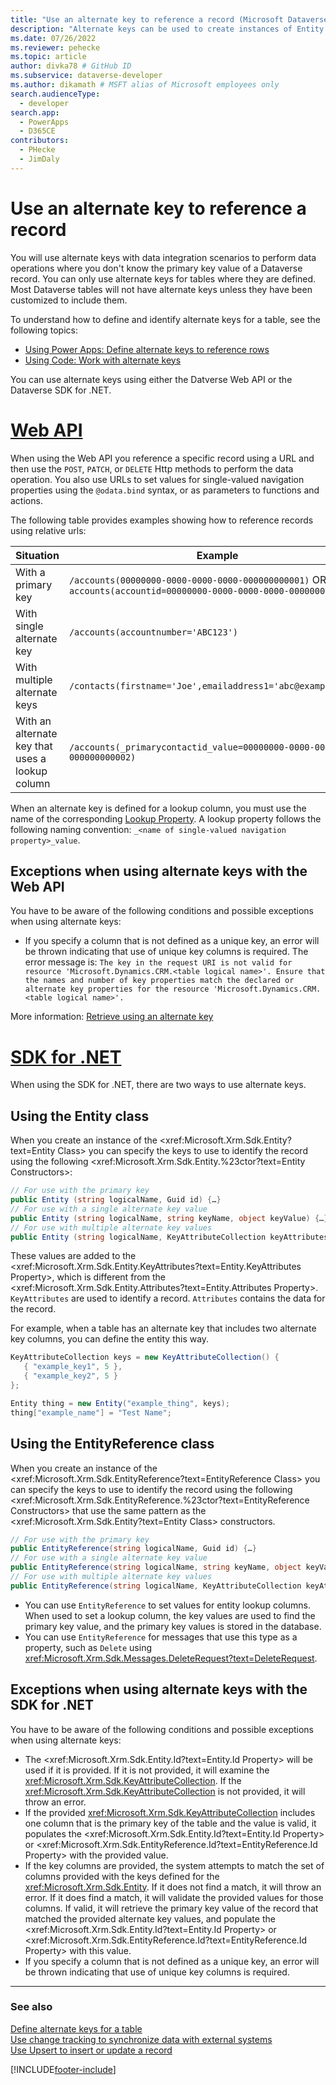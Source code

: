 ```yaml
---
title: "Use an alternate key to reference a record (Microsoft Dataverse) | Microsoft Docs" # Intent and product brand in a unique string of 43-59 chars including spaces
description: "Alternate keys can be used to create instances of Entity and EntityReference classes. This topic discusses the usage patterns and possible exceptions that might be thrown when using alternate keys." # 115-145 characters including spaces. This abstract displays in the search result.
ms.date: 07/26/2022
ms.reviewer: pehecke
ms.topic: article
author: divka78 # GitHub ID
ms.subservice: dataverse-developer
ms.author: dikamath # MSFT alias of Microsoft employees only
search.audienceType: 
  - developer
search.app: 
  - PowerApps
  - D365CE
contributors:
  - PHecke
  - JimDaly
---
```

# Use an alternate key to reference a record

You will use alternate keys with data integration scenarios to perform data operations where you don't know the primary key value of a Dataverse record. You can only use alternate keys for tables where they are defined. Most Dataverse tables will not have alternate keys unless they have been customized to include them.

To understand how to define and identify alternate keys for a table, see the following topics:

- [Using Power Apps: Define alternate keys to reference rows](../../maker/data-platform/define-alternate-keys-reference-records.md)
- [Using Code: Work with alternate keys](define-alternate-keys-entity.md)

You can use alternate keys using either the Datverse Web API or the Dataverse SDK for .NET.

# [Web API](#tab/webapi)

When using the Web API you reference a specific record using a URL and then use the `POST`, `PATCH`, or `DELETE` Http methods to perform the data operation. You also use URLs to set values for single-valued navigation properties using the `@odata.bind` syntax, or as parameters to functions and actions.

The following table provides examples showing how to reference records using relative urls:

|Situation|Example|
|---------|---------|
|With a primary key|`/accounts(00000000-0000-0000-0000-000000000001)` OR<br />`accounts(accountid=00000000-0000-0000-0000-000000000001)`|
|With single alternate key|`/accounts(accountnumber='ABC123')`|
|With multiple alternate keys|`/contacts(firstname='Joe',emailaddress1='abc@example.com')`|
|With an alternate key that uses a lookup column|`/accounts(_primarycontactid_value=00000000-0000-0000-0000-000000000002)`|

When an alternate key is defined for a lookup column, you must use the name of the corresponding [Lookup Property](webapi/web-api-properties.md#lookup-properties). A lookup property follows the following naming convention: `_<name of single-valued navigation property>_value`.

## Exceptions when using alternate keys with the Web API

You have to be aware of the following conditions and possible exceptions when using alternate keys:  
  
- If you specify a column that is not defined as a unique key, an error will be thrown indicating that use of unique key columns is required. The error message is: `The key in the request URI is not valid for resource 'Microsoft.Dynamics.CRM.<table logical name>'. Ensure that the names and number of key properties match the declared or alternate key properties for the resource 'Microsoft.Dynamics.CRM.<table logical name>'.`  

More information: [Retrieve using an alternate key](webapi/retrieve-entity-using-web-api.md#retrieve-using-an-alternate-key)

# [SDK for .NET](#tab/sdk)

When using the SDK for .NET, there are two ways to use alternate keys.

## Using the Entity class

When you create an instance of the <xref:Microsoft.Xrm.Sdk.Entity?text=Entity Class> you can specify the keys to use to identify the record using the following <xref:Microsoft.Xrm.Sdk.Entity.%23ctor?text=Entity Constructors>:

```csharp  
// For use with the primary key
public Entity (string logicalName, Guid id) {…} 
// For use with a single alternate key value
public Entity (string logicalName, string keyName, object keyValue) {…} 
// For use with multiple alternate key values
public Entity (string logicalName, KeyAttributeCollection keyAttributes) {…}  
```

These values are added to the <xref:Microsoft.Xrm.Sdk.Entity.KeyAttributes?text=Entity.KeyAttributes Property>, which is different from the <xref:Microsoft.Xrm.Sdk.Entity.Attributes?text=Entity.Attributes Property>. `KeyAttributes` are used to identify a record. `Attributes` contains the data for the record.

For example, when a table has an alternate key that includes two alternate key columns, you can define the entity this way.

```csharp
KeyAttributeCollection keys = new KeyAttributeCollection() {
   { "example_key1", 5 },
   { "example_key2", 5 }
};

Entity thing = new Entity("example_thing", keys);
thing["example_name"] = "Test Name";
```

## Using the EntityReference class

When you create an instance of the <xref:Microsoft.Xrm.Sdk.EntityReference?text=EntityReference Class> you can specify the keys to use to identify the record using the following <xref:Microsoft.Xrm.Sdk.EntityReference.%23ctor?text=EntityReference Constructors> that use the same pattern as the <xref:Microsoft.Xrm.Sdk.Entity?text=Entity Class> constructors.

```csharp
// For use with the primary key
public EntityReference(string logicalName, Guid id) {…}
// For use with a single alternate key value
public EntityReference(string logicalName, string keyName, object keyValue) {…} 
// For use with multiple alternate key values
public EntityReference(string logicalName, KeyAttributeCollection keyAttributeCollection) {…}    
```

- You can use `EntityReference` to set values for entity lookup columns. When used to set a lookup column, the key values are used to find the primary key value, and the primary key values is stored in the database.
- You can use `EntityReference` for messages that use this type as a property, such as `Delete` using <xref:Microsoft.Xrm.Sdk.Messages.DeleteRequest?text=DeleteRequest>.

<a name="BKMK_Exceptions"></a>

## Exceptions when using alternate keys with the SDK for .NET

You have to be aware of the following conditions and possible exceptions when using alternate keys:  
  
- The <xref:Microsoft.Xrm.Sdk.Entity.Id?text=Entity.Id Property> will be used if it is provided. If it is not provided, it will examine the <xref:Microsoft.Xrm.Sdk.KeyAttributeCollection>.  If the <xref:Microsoft.Xrm.Sdk.KeyAttributeCollection> is not provided, it will throw an error.  
- If the provided <xref:Microsoft.Xrm.Sdk.KeyAttributeCollection> includes one column that is the primary key of the table and the value is valid, it populates the <xref:Microsoft.Xrm.Sdk.Entity.Id?text=Entity.Id Property> or <xref:Microsoft.Xrm.Sdk.EntityReference.Id?text=EntityReference.Id Property> with the provided value.  
- If the key columns are provided, the system attempts to match the set of columns provided with the keys defined for the <xref:Microsoft.Xrm.Sdk.Entity>.  If it does not find a match, it will throw an error.  If it does find a match, it will validate the provided values for those columns. If valid, it will retrieve the primary key value of the record that matched the provided alternate key values, and populate the <xref:Microsoft.Xrm.Sdk.Entity.Id?text=Entity.Id Property> or <xref:Microsoft.Xrm.Sdk.EntityReference.Id?text=EntityReference.Id Property> with this value.  
- If you specify a column that is not defined as a unique key, an error will be thrown indicating that use of unique key columns is required.  

---  

  
### See also

[Define alternate keys for a table](define-alternate-keys-entity.md)   
[Use change tracking to synchronize data with external systems](use-change-tracking-synchronize-data-external-systems.md)   
[Use Upsert to insert or update a record](use-upsert-insert-update-record.md)


[!INCLUDE[footer-include](../../includes/footer-banner.md)]